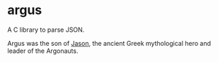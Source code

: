 # argus

A C library to parse JSON.

Argus was the son of [Jason](https://en.wikipedia.org/wiki/Jason#Children),
the ancient Greek mythological hero and leader of the Argonauts.
